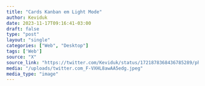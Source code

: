 ```yaml
---
title: "Cards Kanban em Light Mode"
author: Keviduk
date: 2023-11-17T09:16:41-03:00
draft: false
type: "post"
layout: "single"
categories: ["Web", "Desktop"]
tags: ['Web']
source: "X"
source_link: "https://twitter.com/Keviduk/status/1721878368436785289/photo/1"
media: "/uploads/twitter.com_F-VXHL8awAA5edg.jpeg"
media_type: "image"
---
```


